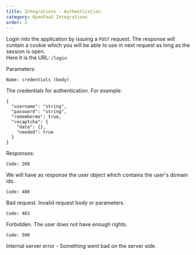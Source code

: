 ```yaml
---
title: Integrations - Authentication
category: OpenPaaS Integrations
order: 2
---
```


Login into the application by issuing a `POST` request.
The response will contain a cookie which you will be able to use in next request as long as the session is open. <br/>
Here it is the URL: `/login`

Parameters:

`Name: credentials (body)`
>
The credentials for authentication. For example:
```
{
  "username": "string",
  "password": "string",
  "rememberme": true,
  "recaptcha": {
    "data": {},
    "needed": true
  }
}
```

Responses:

`Code: 200`
>
We will have as response the user object which contains the user's domain ids.

`Code: 400`
>
Bad request. Invalid request body or parameters.

`Code: 403`
>
Forbidden. The user does not have enough rights.

`Code: 500`
>
Internal server error - Something went bad on the server side.
